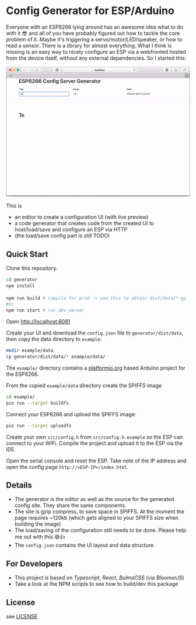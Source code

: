 # Config Generator for ESP/Arduino

Everyone with an ESP8266 lying around has an awesome idea what to do with it 😎 and all of you have probably figured out how to tackle the core problem of it. Maybe it's triggering a servo/motor/LED/speaker, or how to read a sensor. There is a library for almost everything. What I think is missing is an easy way to nicely configure an ESP via a webfronted hosted from the device itself, without any external dependencies. So I started this:

![resources](docs/preview.gif)

This is

- an editor to create a configuration UI (with live preview)
- a code generator that creates code from the created UI to host/load/save and configure an ESP via HTTP
- (the load/save config part is still TODO)

## Quick Start

Clone this repository.

```bash
cd generator
npm install

npm run build # compile for prod -> use this to obtain dist/data/*.gz
#or
npm run start # run dev server
```

Open [http://localhost:8081](http://localhost:8081)

Create your UI and download the `config.json` file to `generator/dist/data`, then copy the data directory to `example`:

```bash
mkdir example/data
cp generator/dist/data/* example/data/
```

The `example/` directory contains a [platformio.org](https://plaformio.org) based Arduino project for the ESP8266.

From the copied `example/data` directory create the SPIFFS image

```bash
cd example/
pio run --target buildfs
```

Connect your ESP8266 and upload the SPIFFS image:

```bash
pio run --target uploadfs
```

Create your own `src/config.h` from `src/config.h.example` so the ESP can connect to your WiFi.
Compile the project and upload it to the ESP via the IDE.

Open the serial console and reset the ESP. Take note of the IP address and open the config page `http://<ESP-IP>/index.html`.

## Details

- The generator is the editor as well as the source for the generated config site. They share the same components.
- The site is gzip compress, to save space in SPIFFS. At the moment the page requires ~120kb (which gets aligned to your SPIFFS size when building the image)
- The load/saving of the configuration still needs to be done. Please help me out with this 😅👍
- The `config.json` contains the UI layout and data structure

## For Developers

- This project is based on _Typescript_, _React_, _BulmaCSS_ (via _BloomerJS_)
- Take a look at the NPM scripts to see how to build/dev this package

## License

see [LICENSE](LICENSE)